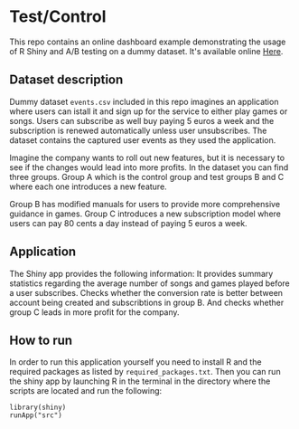# Test/Control

This repo contains an online dashboard example demonstrating the usage of R Shiny and A/B testing on a dummy dataset. It's available online [Here](https://farbod.shinyapps.io/testcontrol/).

## Dataset description

Dummy dataset ```events.csv``` included in this repo imagines an application where users can istall it and sign up for the service to either play games or songs. Users can subscribe as well buy paying 5 euros a week and the subscription is renewed automatically unless user unsubscribes. The dataset contains the captured user events as they used the application.

Imagine the company wants to roll out new features, but it is necessary to see if the changes would lead into more profits. In the dataset you can find three groups. Group A which is the control group and test groups B and C where each one introduces a new feature.

Group B has modified manuals for users to provide more comprehensive guidance in games. Group C introduces a new subscription model where users can pay 80 cents a day instead of paying 5 euros a week.

## Application

The Shiny app provides the following information: It provides summary statistics regarding the average number of songs and games played before a user subscribes. Checks whether the conversion rate is better between account being created and subscribtions in group B. And checks whether group C leads in more profit for the company.

## How to run

In order to run this application yourself you need to install R and the required packages as listed by ```required_packages.txt```. Then you can run the shiny app by launching R in the terminal in the directory where the scripts are located and run the following:

```
library(shiny)
runApp("src")
```